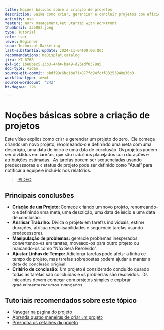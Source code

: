 ```yaml
---
title: Noções básicas sobre a criação de projetos
description: Saiba como criar, gerenciar e concluir projetos com eficiência, lidar com problemas inesperados e explorar dicas para iniciantes para dominar os recursos essenciais de gerenciamento de projetos.
activity: use
feature: Work Management,Get Started with Workfront
thumbnail: 335082.jpeg
type: Tutorial
role: User
level: Beginner
team: Technical Marketing
last-substantial-update: 2024-11-04T00:00:00Z
recommendations: noDisplay,catalog
jira: KT-8768
exl-id: 1be0bec5-13b3-44b0-ba49-d25adf0378a5
doc-type: video
source-git-commit: bbdf99c6bc1be714077fd94fc3f8325394de36b3
workflow-type: tm+mt
source-wordcount: '243'
ht-degree: 22%

---
```


# Noções básicas sobre a criação de projetos

Este vídeo explica como criar e gerenciar um projeto do zero. &#x200B; Ele começa criando um novo projeto, renomeando-o e definindo uma meta com uma descrição, uma data de início e uma data de conclusão. Os projetos podem ser divididos em tarefas, que são trabalhos planejados com durações e atribuições estimadas. &#x200B; As tarefas podem ser sequenciadas usando predecessoras e o status do projeto pode ser definido como &quot;Atual&quot; para notificar a equipe e incluí-lo nos relatórios. &#x200B;


>[!VIDEO](https://video.tv.adobe.com/v/335082/?quality=12&learn=on&enablevpops=1)

## Principais conclusões

* **Criação de um Projeto:** Comece criando um novo projeto, renomeando-o e definindo uma meta, uma descrição, uma data de início e uma data de conclusão.
* **Analisar Trabalho:** Divida o projeto em tarefas individuais, estime durações, atribua responsabilidades e sequencie tarefas usando predecessores. &#x200B;
* **Manipulação de problemas:** gerencie problemas inesperados convertendo-os em tarefas, movendo-os para outro projeto ou marcando-os como &quot;Não Será Resolvido&quot;. &#x200B;
* **Ajustar Linhas de Tempo:** Adicionar tarefas pode afetar a linha de tempo do projeto, mas tarefas sobrepostas podem ajudar a manter a data de conclusão original. &#x200B;
* **Critério de conclusão:** Um projeto é considerado concluído quando todas as tarefas são concluídas e os problemas são resolvidos. &#x200B; Os iniciantes devem começar com projetos simples e explorar gradualmente recursos avançados. &#x200B;


## Tutoriais recomendados sobre este tópico

* [Navegar na página do projeto](/help/manage-work/projects/navigate-the-project-page.md)
* [Aprenda quatro maneiras de criar um projeto](/help/manage-work/projects/understand-other-ways-to-create-projects.md)
* [Preencha os detalhes do projeto](/help/manage-work/projects/fill-in-the-project-details.md)

